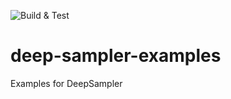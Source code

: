 ![Build & Test](https://github.com/ppi-ag/deep-sampler-examples/workflows/Build%20&%20Test/badge.svg)
# deep-sampler-examples
Examples for DeepSampler
